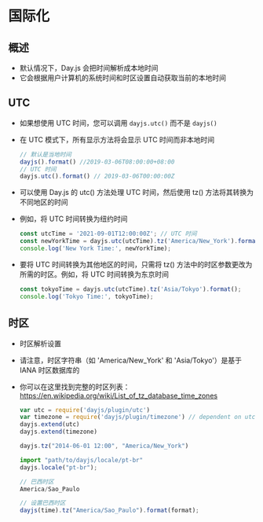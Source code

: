 # 国际化

## 概述

+ 默认情况下，Day.js 会把时间解析成本地时间
+ 它会根据用户计算机的系统时间和时区设置自动获取当前的本地时间

## UTC

+ 如果想使用 UTC 时间，您可以调用 `dayjs.utc()` 而不是 `dayjs()`

+ 在 UTC 模式下，所有显示方法将会显示 UTC 时间而非本地时间

  ```js
  // 默认是当地时间
  dayjs().format() //2019-03-06T08:00:00+08:00
  // UTC 时间
  dayjs.utc().format() // 2019-03-06T00:00:00Z
  ```

+ 可以使用 Day.js 的 utc() 方法处理 UTC 时间，然后使用 tz() 方法将其转换为不同地区的时间
+ 例如，将 UTC 时间转换为纽约时间

  ```js
  const utcTime = '2021-09-01T12:00:00Z'; // UTC 时间
  const newYorkTime = dayjs.utc(utcTime).tz('America/New_York').format();
  console.log('New York Time:', newYorkTime);
  ```

+ 要将 UTC 时间转换为其他地区的时间，只需将 tz() 方法中的时区参数更改为所需的时区。例如，将 UTC 时间转换为东京时间

  ```js
  const tokyoTime = dayjs.utc(utcTime).tz('Asia/Tokyo').format();
  console.log('Tokyo Time:', tokyoTime);
  ```

## 时区

+ 时区解析设置
+ 请注意，时区字符串（如 'America/New_York' 和 'Asia/Tokyo'）是基于 IANA 时区数据库的
+ 你可以在这里找到完整的时区列表：https://en.wikipedia.org/wiki/List_of_tz_database_time_zones


  ```js
  var utc = require('dayjs/plugin/utc')
  var timezone = require('dayjs/plugin/timezone') // dependent on utc plugin
  dayjs.extend(utc)
  dayjs.extend(timezone)

  dayjs.tz("2014-06-01 12:00", "America/New_York")
  ```

  ```js
  import "path/to/dayjs/locale/pt-br"
  dayjs.locale("pt-br");
  ```

  ```js
  // 巴西时区
  America/Sao_Paulo

  // 设置巴西时区
  dayjs(time).tz("America/Sao_Paulo").format(format);
  ```

